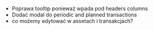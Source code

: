 - Poprawa tooltip ponieważ wpada pod headers columns
- Dodać modal do periodic and planned transactions 
- co możemy edytować w assetach i transakcjach?
